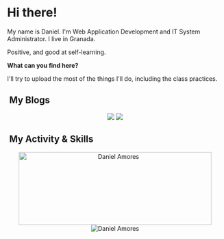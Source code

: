 <h1>Hi there!</h1>

My name is Daniel. I'm Web Application Development and IT System Administrator.
I live in Granada.

Positive, and good at self-learning.

<b>What can you find here?</b>

I'll try to upload the most of the things I'll do, including the class practices.

## &nbsp;My Blogs
<div align="center">
  <a href="https://www.sinister-software.com.es" alt="Sinister Software" title="Sinister Software" target="_blank"><img src="https://www.nerdnomada.es/proyectos/recursos/iconosinistersoftware.png"></a>
  <a href="https://www.nerdnomada.es" alt="NerdNómada" title="NerdNómada" target="_blank"><img src="https://www.nerdnomada.es/proyectos/recursos/icononerdnomada.png"></a>
</div>

## &nbsp;My Activity & Skills
<div align="center">
  <img width=450 height=170 align="center" alt="Daniel Amores" src="https://github-readme-stats.vercel.app/api?username=TheShadow500&theme=algolia&show_icons=true&bg_color=0D1117&hide_border=true&count_private=true">
  <img align="center" alt="Daniel Amores" src="https://github-readme-stats.vercel.app/api/top-langs/?username=TheShadow500&theme=algolia&layout=compact&bg_color=0D1117&hide_border=true&count_private=true">
</div>
